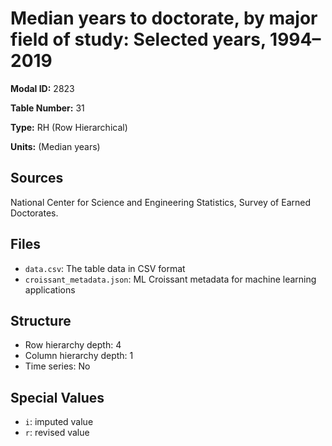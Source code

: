 # Median years to doctorate, by major field of study: Selected years, 1994&#8211;2019

**Modal ID:** 2823

**Table Number:** 31

**Type:** RH (Row Hierarchical)

**Units:** (Median years)

## Sources

National Center for Science and Engineering Statistics, Survey of Earned Doctorates.

## Files

- `data.csv`: The table data in CSV format
- `croissant_metadata.json`: ML Croissant metadata for machine learning applications

## Structure

- Row hierarchy depth: 4
- Column hierarchy depth: 1
- Time series: No

## Special Values

- `i`: imputed value
- `r`: revised value
